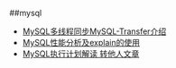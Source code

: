 ##mysql
* [MySQL多线程同步MySQL-Transfer介绍](http://dinglin.iteye.com/blog/1581877)
* [MySQL性能分析及explain的使用](http://database.51cto.com/art/201108/284783.htm)
* [MySQL执行计划解读 转他人文章](http://blog.csdn.net/c_enhui/article/details/9021271)
